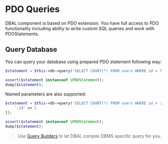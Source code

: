 # PDO Queries
DBAL component is based on PDO extension. You have full access to PDO functionality including ability to write custom SQL queries and work with PDOStatements.

## Query Database
You can query your database using prepared PDO statement following way:

```php
$statement = $this->db->query('SELECT COUNT(*) FROM users WHERE id > ?', [1]);

assert($statement instanceof \PDOStatement);
dump($statement);
```

Named parameters are also supported:

```php
$statement = $this->db->query('SELECT COUNT(*) FROM users WHERE id > :id', [
    ':id' => 2
]);

assert($statement instanceof \PDOStatement);
dump($statement);
```

> Use [Query Builders](/database/builders.md) to let DBAL compile DBMS specific query for you.